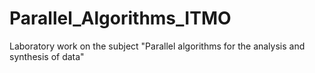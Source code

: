 # Parallel_Algorithms_ITMO
Laboratory work on the subject "Parallel algorithms for the analysis and synthesis of data"
